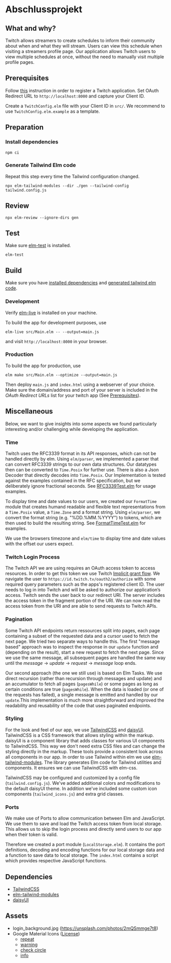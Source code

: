 # Abschlussprojekt

## What and why?

Twitch allows streamers to create schedules to inform their community about when and what they will stream. Users can view this schedule when visiting a streamers profile page. Our application allows Twitch users to view multiple schedules at once, without the need to manually visit multiple profile pages.

## Prerequisites

Follow [this](https://dev.twitch.tv/docs/authentication/register-app) instruction in order to register a Twitch application.
Set OAuth Redirect URL to `http://localhost:8000` and capture your Client ID.

Create a `TwitchConfig.elm` file with your Client ID in `src/`. We recommend to use `TwitchConfig.elm.example` as a template.

## Preparation

### Install dependencies
```
npm ci
```

### Generate Tailwind Elm code

Repeat this step every time the Tailwind configuration changed.
```
npx elm-tailwind-modules --dir ./gen --tailwind-config tailwind.config.js
```

## Review

```
npx elm-review --ignore-dirs gen
```

## Test

Make sure [elm-test](https://github.com/elm-explorations/test) is installed.

```
elm-test
```

## Build

Make sure you have [installed dependencies](https://github.com/HS-Flensburg-DST/abschlussprojekt-fabian-w-und-florian#install-dependencies) and [generated tailwind elm code](https://github.com/HS-Flensburg-DST/abschlussprojekt-fabian-w-und-florian#generate-tailwind-elm-code).

### Development

Verify [elm-live](https://github.com/wking-io/elm-live) is installed on your machine.

To build the app for development purposes, use

```
elm-live src/Main.elm -- --output=main.js
```

and visit `http://localhost:8000` in your browser.

### Production

To build the app for production, use

````
elm make src/Main.elm --optimize --output=main.js
````

Then deploy `main.js` and `index.html` using a webserver of your choice. Make sure the domain/address and port of your server is included in the  _OAuth Redirect URLs_ list for your twitch app (See [Prerequisites](https://github.com/HS-Flensburg-DST/abschlussprojekt-fabian-w-und-florian#prerequisites)).


## Miscellaneous

Below, we want to give insights into some aspects we found particularly interesting and/or challenging while developing the application.

### Time

Twitch uses the RFC3339 format in its API responses, which can not be handled directly by elm.
Using `elm/parser`, we implemented a parser that can convert RFC3339 strings to our own data structures. Our datatypes then can be converted to `Time.Posix` for further use. There is also a Json Decoder that directly decodes into `Time.Posix`. Our Implementation is tested against the examples contained in the RFC specification, but we deliberately ignore fractional seconds. See [RFC3339Test.elm](https://github.com/HS-Flensburg-DST/abschlussprojekt-fabian-w-und-florian/blob/master/tests/RFC3339Test.elm) for usage examples.

To display time and date values to our users, we created our `FormatTime` module that creates humand readable and flexible text representations from a `Time.Posix` value, a `Time.Zone` and a format string. Using `elm/parser`, we convert the format string (e.g. "%DD.%MM.%YYYY") to tokens, which are then used to build the resulting string. See [FormatTimeTest.elm](https://github.com/HS-Flensburg-DST/abschlussprojekt-fabian-w-und-florian/blob/master/tests/FormatTimeTest.elm) for examples.

We use the browsers timezone and `elm/time` to display time and date values with the offset our users expect.

### Twitch Login Process

The Twitch API we are using requires an OAuth access token to access resources.
In order to get this token we use Twitch [Implicit grant flow](https://dev.twitch.tv/docs/authentication/getting-tokens-oauth/#implicit-grant-flow). We navigate the user to 
`https://id.twitch.tv/oauth2/authorize` with some required query parameters such as 
the apps's registered client ID. The user needs to log in into Twitch and will be asked
to authorize our application’s access. Twitch sends the user back to our redirect URI. The server includes the access token in the fragment portion of the URI. We can now read the access token from the URI and are able to send requests to Twitch APIs.

### Pagination

Some Twitch API endpoints return ressources split into pages, each page containing a subset of the requested data and a cursor used to fetch the next page. We tried two separate ways to handle this. The first "message based" approach was to inspect the response in our `update` function and (depending on the result), start a new request to fetch the next page. Since we use the same message, all subsequent pages are handled the same way until the _message_ -> _update_ -> _request_ -> _message_ loop ends.

Our second approach (the one we still use) is based on Elm Tasks. We use direct recursion (rather than recursion through messages and update) and an accumulator to fetch all pages (`pagesWhile`) or some pages as long as certain conditions are true (`pagesWhile`). When the data is loaded (or one of the requests has failed), a single message is emitted and handled by our `update`.This implementation is much more straightforward and improved the readability and reusability of the code that uses paginated endpoints.

### Styling

For the look and feel of our app, we use [TailwindCSS](https://v2.tailwindcss.com) and [daisyUI](https://v1.daisyui.com). TailwindCSS is a CSS framework that allows styling within the markup. 
daisyUI is a component library that adds classes for various UI components to TailwindCSS. This way we don't need extra CSS files and can
change the styling directly in the markup. These tools provide a consistent look across all components in our app.
In order to use Tailwind within elm we use [elm-tailwind-modules](https://github.com/matheus23/elm-tailwind-modules). 
The library generates Elm code for Tailwind utilities and components. It ensures we can use TailwindCSS with elm-css.

TailwindCSS may be configured and customized by a config file (`tailwind.config.js`). We've added additional colors and modifications to the default daisyUI theme.
In addition we've included some custom icon components (`tailwind_icons.js`) and extra grid classes.

### Ports

We make use of Ports to allow communication between Elm and JavaScript. We use them to save and load the Twitch access token from local storage. This allows us to skip the login process and directly send users to our app when their token is valid.

Therefore we created a port module (`LocalStorage.elm`). It contains the port definitions, decoding and encoding functions for our local storage data and a function to save data to
local storage. The `index.html` contains a script which provides respective JavaScript functions.

## Dependencies
- [TailwindCSS](https://v2.tailwindcss.com)
- [elm-tailwind-modules](https://github.com/matheus23/elm-tailwind-modules)
- [daisyUI](https://v1.daisyui.com)

## Assets
- login_background.jpg (https://unsplash.com/photos/2mQSmmge7t8)
- Google Material Icons ([License](https://github.com/google/material-design-icons#license))
  - [repeat](https://fonts.gstatic.com/s/i/short-term/release/materialsymbolsoutlined/repeat/default/48px.svg)
  - [warning](https://fonts.gstatic.com/s/i/short-term/release/materialsymbolsrounded/warning/default/48px.svg)
  - [check circle](https://fonts.google.com/icons?selected=Material%20Symbols%20Outlined%3Acheck_circle%3AFILL%400%3Bwght%40400%3BGRAD%400%3Bopsz%4048)
  - [info](https://fonts.google.com/icons?selected=Material%20Symbols%20Outlined%3Ainfo%3AFILL%400%3Bwght%40400%3BGRAD%400%3Bopsz%4048)
